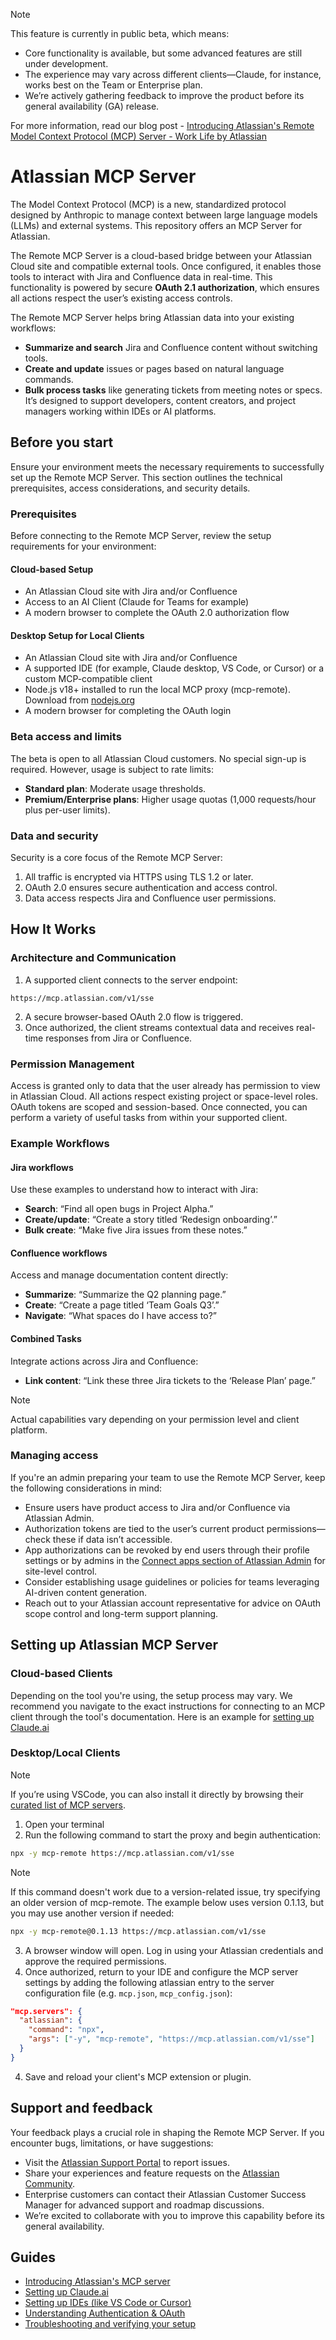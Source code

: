 >[!NOTE]
> This feature is currently in public beta, which means: 
> - Core functionality is available, but some advanced features are still under development.
> - The experience may vary across different clients—Claude, for instance, works best on the Team or Enterprise plan.
> - We’re actively gathering feedback to improve the product before its general availability (GA) release.  
> 
> For more information, read our blog post - [Introducing Atlassian's Remote Model Context Protocol (MCP) Server - Work Life by Atlassian](https://www.atlassian.com/blog/announcements/remote-mcp-server)

# Atlassian MCP Server
The Model Context Protocol (MCP) is a new, standardized protocol designed by Anthropic to manage context between large language models (LLMs) and external systems. This repository offers an MCP Server for Atlassian.

The Remote MCP Server is a cloud-based bridge between your Atlassian Cloud site and compatible external tools. Once configured, it enables those tools to interact with Jira and Confluence data in real-time. This functionality is powered by secure **OAuth 2.1 authorization**, which ensures all actions respect the user’s existing access controls.

The Remote MCP Server helps bring Atlassian data into your existing workflows:
- **Summarize and search** Jira and Confluence content without switching tools.
- **Create and update** issues or pages based on natural language commands.
- **Bulk process tasks** like generating tickets from meeting notes or specs.
It’s designed to support developers, content creators, and project managers working within IDEs or AI platforms.

## Before you start
Ensure your environment meets the necessary requirements to successfully set up the Remote MCP Server. This section outlines the technical prerequisites, access considerations, and security details.

### Prerequisites
Before connecting to the Remote MCP Server, review the setup requirements for your environment:

#### Cloud-based Setup
- An Atlassian Cloud site with Jira and/or Confluence
- Access to an AI Client (Claude for Teams for example)
- A modern browser to complete the OAuth 2.0 authorization flow

#### Desktop Setup for Local Clients
- An Atlassian Cloud site with Jira and/or Confluence
- A supported IDE (for example, Claude desktop, VS Code, or Cursor) or a custom MCP-compatible client
- Node.js v18+ installed to run the local MCP proxy (mcp-remote). Download from [nodejs.org](https://nodejs.org/en)
- A modern browser for completing the OAuth login

### Beta access and limits
The beta is open to all Atlassian Cloud customers. No special sign-up is required. However, usage is subject to rate limits:
- **Standard plan**: Moderate usage thresholds.
- **Premium/Enterprise plans**: Higher usage quotas (1,000 requests/hour plus per-user limits).

### Data and security
Security is a core focus of the Remote MCP Server:
1. All traffic is encrypted via HTTPS using TLS 1.2 or later.
2. OAuth 2.0 ensures secure authentication and access control.
3. Data access respects Jira and Confluence user permissions.

## How It Works
### Architecture and Communication
1. A supported client connects to the server endpoint:
```
https://mcp.atlassian.com/v1/sse
```
2. A secure browser-based OAuth 2.0 flow is triggered.
3. Once authorized, the client streams contextual data and receives real-time responses from Jira or Confluence.

### Permission Management
Access is granted only to data that the user already has permission to view in Atlassian Cloud. All actions respect existing project or space-level roles. OAuth tokens are scoped and session-based.
Once connected, you can perform a variety of useful tasks from within your supported client.

### Example Workflows
#### Jira workflows
Use these examples to understand how to interact with Jira:

- **Search**: “Find all open bugs in Project Alpha.”
- **Create/update**: “Create a story titled ‘Redesign onboarding’.”
- **Bulk create**: “Make five Jira issues from these notes.”

#### Confluence workflows
Access and manage documentation content directly:

- **Summarize**: “Summarize the Q2 planning page.”
- **Create**: “Create a page titled ‘Team Goals Q3’.”
- **Navigate**: “What spaces do I have access to?”

#### Combined Tasks
Integrate actions across Jira and Confluence:

- **Link content**: “Link these three Jira tickets to the ‘Release Plan’ page.”

>[!Note]
> Actual capabilities vary depending on your permission level and client platform.

### Managing access
If you're an admin preparing your team to use the Remote MCP Server, keep the following considerations in mind:
- Ensure users have product access to Jira and/or Confluence via Atlassian Admin.
- Authorization tokens are tied to the user’s current product permissions—check these if data isn’t accessible.
- App authorizations can be revoked by end users through their profile settings or by admins in the [Connect apps section of Atlassian Admin](https://support.atlassian.com/security-and-access-policies/docs/manage-your-users-third-party-apps/) for site-level control.
- Consider establishing usage guidelines or policies for teams leveraging AI-driven content generation.
- Reach out to your Atlassian account representative for advice on OAuth scope control and long-term support planning.

## Setting up Atlassian MCP Server
### Cloud-based Clients
Depending on the tool you're using, the setup process may vary. We recommend you navigate to the exact instructions for connecting to an MCP client through the tool's documentation. Here is an example for [setting up Claude.ai](https://support.atlassian.com/rovo/docs/setting-up-claude-ai/)

### Desktop/Local Clients
>[!NOTE]
> If you’re using VSCode, you can also install it directly by browsing their [curated list of MCP servers](https://code.visualstudio.com/mcp).

1. Open your terminal
2. Run the following command to start the proxy and begin authentication:
```bash
npx -y mcp-remote https://mcp.atlassian.com/v1/sse
```
>[!NOTE]
> If this command doesn't work due to a version-related issue, try specifying an older version of mcp-remote. The example below uses version 0.1.13, but you may use another version if needed:
```bash
npx -y mcp-remote@0.1.13 https://mcp.atlassian.com/v1/sse
```
3. A browser window will open. Log in using your Atlassian credentials and approve the required permissions.
4. Once authorized, return to your IDE and configure the MCP server settings by adding the following atlassian entry to the server configuration file (e.g. `mcp.json`, `mcp_config.json`):
```json
"mcp.servers": {
  "atlassian": {
    "command": "npx",
    "args": ["-y", "mcp-remote", "https://mcp.atlassian.com/v1/sse"]
  }
}
```
4. Save and reload your client's MCP extension or plugin.

## Support and feedback
Your feedback plays a crucial role in shaping the Remote MCP Server. If you encounter bugs, limitations, or have suggestions:
- Visit the [Atlassian Support Portal](https://customerfeedback.atlassian.net/servicedesk/customer/portal/1701/group/1762/create/11360) to report issues.
- Share your experiences and feature requests on the [Atlassian Community](https://community.atlassian.com/).
- Enterprise customers can contact their Atlassian Customer Success Manager for advanced support and roadmap discussions.
- We’re excited to collaborate with you to improve this capability before its general availability.

## Guides
- [Introducing Atlassian's MCP server](https://www.atlassian.com/blog/announcements/remote-mcp-server)
- [Setting up Claude.ai](https://support.atlassian.com/rovo/docs/setting-up-claude-ai/)
- [Setting up IDEs (like VS Code or Cursor)](https://support.atlassian.com/rovo/docs/setting-up-ides/)
- [Understanding Authentication & OAuth](https://support.atlassian.com/rovo/docs/authentication-and-authorization/)
- [Troubleshooting and verifying your setup](https://support.atlassian.com/rovo/docs/troubleshooting-and-verifying-your-setup/)

